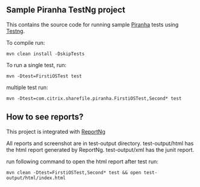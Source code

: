 Sample Piranha TestNg project
---

This contains the source code for running sample [Piranha](http://bamboo2.ops.expertcity.com:8085/browse/G2MAUTOMATIONTEST-G2MEPATESTSDEV/latest/artifact/JOB1/Master-Piranha-site/index.html) tests using [Testng](http://www.testng.org).

To compile run:

    mvn clean install -DskipTests

To run a single test, run:

    mvn -Dtest=FirstiOSTest test

multiple test run:

    mvn -Dtest=com.citrix.sharefile.piranha.FirstiOSTest,Second* test


How to see reports?
---
This project is integrated with [ReportNg](http://reportng.uncommons.org/)

All reports and screenshot are in test-output directory. test-output/html has the html report generated by ReportNg. test-output/xml has the junit report.

run following command to open the html report after test run:

    mvn clean -Dtest=FirstiOSTest,Second* test && open test-output/html/index.html 


